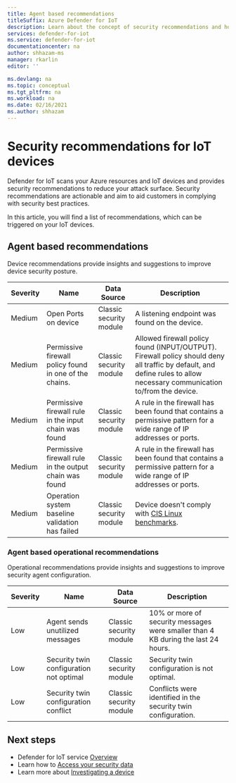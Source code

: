 ```yaml
---
title: Agent based recommendations
titleSuffix: Azure Defender for IoT
description: Learn about the concept of security recommendations and how they are used for Defender for IoT devices.
services: defender-for-iot
ms.service: defender-for-iot
documentationcenter: na
author: shhazam-ms
manager: rkarlin
editor: ''

ms.devlang: na
ms.topic: conceptual
ms.tgt_pltfrm: na
ms.workload: na
ms.date: 02/16/2021
ms.author: shhazam
---
```


# Security recommendations for IoT devices

Defender for IoT scans your Azure resources and IoT devices and provides security recommendations to reduce your attack surface.
Security recommendations are actionable and aim to aid customers in complying with security best practices.

In this article, you will find a list of recommendations, which can be triggered on your IoT devices.

## Agent based recommendations

Device recommendations provide insights and suggestions to improve device security posture.

| Severity | Name | Data Source | Description |
|--|--|--|--|
| Medium | Open Ports on device | Classic security module | A listening endpoint was found on the device. |
| Medium | Permissive firewall policy found in one of the chains. | Classic security module | Allowed firewall policy found (INPUT/OUTPUT). Firewall policy should deny all traffic by default, and define rules to allow necessary communication to/from the device. |
| Medium | Permissive firewall rule in the input chain was found | Classic security module | A rule in the firewall has been found that contains a permissive pattern for a wide range of IP addresses or ports. |
| Medium | Permissive firewall rule in the output chain was found | Classic security module | A rule in the firewall has been found that contains a permissive pattern for a wide range of IP addresses or ports. |
| Medium | Operation system baseline validation has failed | Classic security module | Device doesn't comply with [CIS Linux benchmarks](https://www.cisecurity.org/cis-benchmarks/). |

### Agent based operational recommendations

Operational recommendations provide insights and suggestions to improve security agent configuration.

| Severity | Name | Data Source | Description |
|--|--|--|--|
| Low | Agent sends unutilized messages | Classic security module | 10% or more of security messages were smaller than 4 KB during the last 24 hours. |
| Low | Security twin configuration not optimal | Classic security module | Security twin configuration is not optimal. |
| Low | Security twin configuration conflict | Classic security module | Conflicts were identified in the security twin configuration. |  |

## Next steps

- Defender for IoT service [Overview](overview.md)
- Learn how to [Access your security data](how-to-security-data-access.md)
- Learn more about [Investigating a device](how-to-investigate-device.md)
